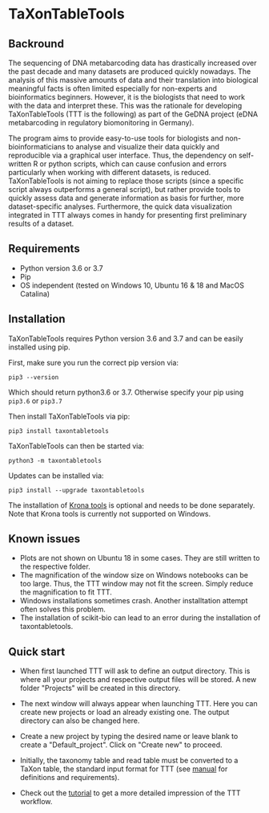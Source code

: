 # TaXonTableTools

## Backround

The sequencing of DNA metabarcoding data has drastically increased over the past decade and many datasets are produced quickly nowadays. The analysis of this massive amounts of data and their translation into biological meaningful facts is often limited especially for non-experts and bioinformatics beginners. However, it is the biologists that need to work with the data and interpret these. This was the rationale for developing TaXonTableTools (TTT is the following) as part of the GeDNA project (eDNA metabarcoding in regulatory biomonitoring in Germany).

The program aims to provide easy-to-use tools for biologists and non-bioinformaticians to analyse and visualize their data quickly and reproducible via a graphical user interface. Thus, the dependency on self-written R or python scripts, which can cause confusion and errors particularly when working with different datasets, is reduced. TaXonTableTools is not aiming to replace those scripts (since a specific script always outperforms a general script), but rather provide tools to quickly assess data and generate information as basis for further, more dataset-specific analyses. Furthermore, the quick data visualization integrated in TTT always comes in
handy for presenting first preliminary results of a dataset.

## Requirements

* Python version 3.6 or 3.7
* Pip
* OS independent (tested on Windows 10, Ubuntu 16 & 18 and MacOS Catalina)

## Installation

TaXonTableTools requires Python version 3.6 and 3.7 and can be easily installed using pip.

First, make sure you run the correct pip version via:

`pip3 --version`

Which should return python3.6 or 3.7. Otherwise specify your pip using `pip3.6` or `pip3.7`

Then install TaXonTableTools via pip:

`pip3 install taxontabletools`

TaXonTableTools can then be started via:  

`python3 -m taxontabletools`

Updates can be installed via:

`pip3 install --upgrade taxontabletools`

The installation of [Krona tools](https://github.com/marbl/Krona/wiki) is optional and needs to be done separately. Note that Krona tools is currently not supported on Windows.

## Known issues

* Plots are not shown on Ubuntu 18 in some cases. They are still written to the respective folder.
* The magnification of the window size on Windows notebooks can be too large. Thus, the TTT window may not fit the screen. Simply reduce the magnification to fit TTT.
* Windows installations sometimes crash. Another installtation attempt often solves this problem.
* The installation of scikit-bio can lead to an error during the installation of taxontabletools.

## Quick start

* When first launched TTT will ask to define an output directory. This is where all your projects and respective output files will be stored. A new folder "Projects" will be created in this directory.

* The next window will always appear when launching TTT. Here you can create new projects or load an already existing one. The output directory can also be changed here.

* Create a new project by typing the desired name or leave blank to create a "Default_project". Click on "Create new" to proceed.

* Initially, the taxonomy table and read table must be converted to a TaXon table, the standard input format for TTT (see [manual](_data/TaXonTableTools_manual.pdf) for definitions and requirements).

* Check out the [tutorial](_data/TaXonTableTools_tutorial.pptx) to get a more detailed impression of the TTT workflow.
